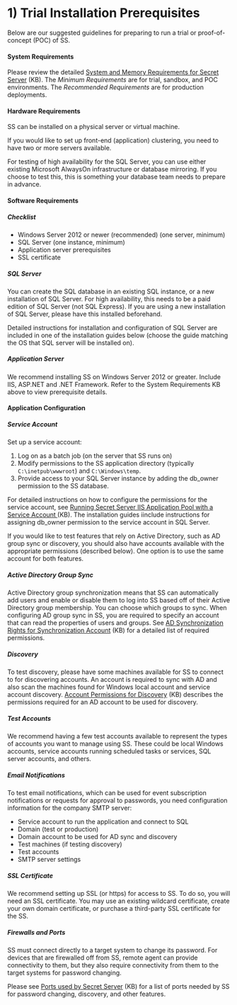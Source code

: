 [title]: # (1. Trial Installation Prerequisites)
[tags]: # (XXX)
[priority]: # (10)

# 1\) Trial Installation Prerequisites

Below are our suggested guidelines for preparing to run a trial or proof-of-concept (POC) of SS. 

#### System Requirements

Please review the detailed [System and Memory Requirements for Secret Server](https://thycotic.force.com/support/s/article/System-Requirements-for-Secret-Server) (KB). The *Minimum Requirements* are for trial, sandbox, and POC environments. The *Recommended Requirements* are for production deployments.

#### Hardware Requirements

SS can be installed on a physical server or virtual machine.

If you would like to set up front-end (application) clustering, you need to have two or more servers available.

For testing of high availability for the SQL Server, you can use either existing Microsoft AlwaysOn infrastructure or database mirroring. If you choose to test this, this is something your database team needs to prepare in advance.

#### Software Requirements

##### Checklist

- Windows Server 2012 or newer (recommended) (one server, minimum)
- SQL Server (one instance, minimum)
- Application server prerequisites
- SSL certificate

##### SQL Server

You can create the SQL database in an existing SQL instance, or a new installation of SQL Server. For high availability, this needs to be a paid edition of SQL Server (not SQL Express). If you are using a new installation of SQL Server, please have this installed beforehand.

Detailed instructions for installation and configuration of SQL Server are included in one of the installation guides below (choose the guide matching the OS that SQL server will be installed on).

#####  Application Server

We recommend installing SS on Windows Server 2012 or greater. Include IIS, ASP.NET and .NET Framework. Refer to the System Requirements KB above to view prerequisite details.

#### Application Configuration

##### Service Account

Set up a service account:

1. Log on as a batch job (on the server that SS runs on)
1. Modify permissions to the SS application directory (typically `C:\inetpub\wwwroot`) and `C:\Windows\temp`.
1. Provide access to your SQL Server instance by adding the db_owner permission to the SS database.

For detailed instructions on how to configure the permissions for the service account, see [Running Secret Server IIS Application Pool with a Service Account ](https://thycotic.force.com/support/s/article/Best-Adv-Install-Using-a-Service-Account-to-Run-IIS-App-Pool-and-SQL-DB)(KB). The installation guides iinclude instructions for assigning db_owner permission to the service account in SQL Server. 

If you would like to test features that rely on Active Directory, such as AD group sync or discovery, you should also have accounts available with the appropriate permissions (described below). One option is to use the same account for both features.

##### Active Directory Group Sync

Active Directory group synchronization means that SS can automatically add users and enable or disable them to log into SS based off of their Active Directory group membership. You can choose which groups to sync. When configuring AD group sync in SS, you are required to specify an account that can read the properties of users and groups. See [AD Synchronization Rights for Synchronization Account](https://thycotic.force.com/support/s/article/Active-Directory-Rights-for-Synchronization-Account) (KB) for a detailed list of required permissions. 

##### Discovery

To test discovery, please have some machines available for SS to connect to for discovering accounts. An account is required to sync with AD and also scan the machines found for Windows local account and service account discovery. [Account Permissions for Discovery](https://thycotic.force.com/support/s/article/Account-Permissions-for-Discovery) (KB) describes the permissions required for an AD account to be used for discovery.

##### Test Accounts

We recommend having a few test accounts available to represent the types of accounts you want to manage using SS. These could be local Windows accounts, service accounts running scheduled tasks or services, SQL server accounts, and others. 

##### Email Notifications

To test email notifications, which can be used for event subscription notifications or requests for approval to passwords, you need configuration information for the company SMTP server:

- Service account to run the application and connect to SQL
- Domain (test or production)
- Domain account to be used for AD sync and discovery
- Test machines (if testing discovery)
- Test accounts
- SMTP server settings

##### SSL Certificate

We recommend setting up SSL (or https) for access to SS. To do so, you will need an SSL certificate. You may use an existing wildcard certificate, create your own domain certificate, or purchase a third-party SSL certificate for the SS.

##### Firewalls and Ports

SS must connect directly to a target system to change its password. For devices that are firewalled off from SS, remote agent can provide connectivity to them, but they also require connectivity from them to the target systems for password changing.

Please see [Ports used by Secret Server](https://thycotic.force.com/support/s/article/Ports-used-by-Secret-Server) (KB) for a list of ports needed by SS for password changing, discovery, and other features. 